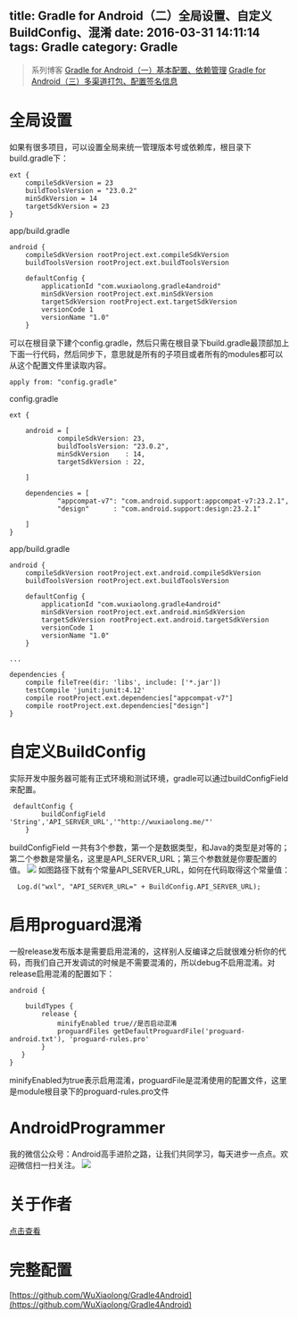 title: Gradle for Android（二）全局设置、自定义BuildConfig、混淆
date: 2016-03-31 14:11:14
tags: Gradle 
category: Gradle 
---
> 系列博客
> [Gradle for Android（一）基本配置、依赖管理](http://wuxiaolong.me/2016/03/30/gradle4android1/)
> [Gradle for Android（三）多渠道打包、配置签名信息](http://wuxiaolong.me/2016/04/01/gradle4android3/)

# 全局设置
如果有很多项目，可以设置全局来统一管理版本号或依赖库，根目录下build.gradle下：
```
ext {
    compileSdkVersion = 23
    buildToolsVersion = "23.0.2"
    minSdkVersion = 14
    targetSdkVersion = 23
}
```
<!--more-->

app/build.gradle
```
android {
    compileSdkVersion rootProject.ext.compileSdkVersion
    buildToolsVersion rootProject.ext.buildToolsVersion

    defaultConfig {
        applicationId "com.wuxiaolong.gradle4android"
        minSdkVersion rootProject.ext.minSdkVersion
        targetSdkVersion rootProject.ext.targetSdkVersion
        versionCode 1
        versionName "1.0"
    }
```
可以在根目录下建个config.gradle，然后只需在根目录下build.gradle最顶部加上下面一行代码，然后同步下，意思就是所有的子项目或者所有的modules都可以从这个配置文件里读取内容。
```
apply from: "config.gradle"
```
config.gradle
```
ext {

    android = [
            compileSdkVersion: 23,
            buildToolsVersion: "23.0.2",
            minSdkVersion    : 14,
            targetSdkVersion : 22,

    ]

    dependencies = [
            "appcompat-v7": "com.android.support:appcompat-v7:23.2.1",
            "design"      : "com.android.support:design:23.2.1"

    ]
}

```
app/build.gradle
```
android {
    compileSdkVersion rootProject.ext.android.compileSdkVersion
    buildToolsVersion rootProject.ext.buildToolsVersion

    defaultConfig {
        applicationId "com.wuxiaolong.gradle4android"
        minSdkVersion rootProject.ext.android.minSdkVersion
        targetSdkVersion rootProject.ext.android.targetSdkVersion
        versionCode 1
        versionName "1.0"
    }
  
...

dependencies {
    compile fileTree(dir: 'libs', include: ['*.jar'])
    testCompile 'junit:junit:4.12'
    compile rootProject.ext.dependencies["appcompat-v7"]
    compile rootProject.ext.dependencies["design"]
}
```


# 自定义BuildConfig
实际开发中服务器可能有正式环境和测试环境，gradle可以通过buildConfigField来配置。
```
 defaultConfig {
        buildConfigField 'String','API_SERVER_URL','"http://wuxiaolong.me/"'
    }
```
buildConfigField 一共有3个参数，第一个是数据类型，和Java的类型是对等的；第二个参数是常量名，这里是API_SERVER_URL；第三个参数就是你要配置的值。
![](http://7q5c2h.com1.z0.glb.clouddn.com/gradle4android2.png)
如图路径下就有个常量API_SERVER_URL，如何在代码取得这个常量值：
```
  Log.d("wxl", "API_SERVER_URL=" + BuildConfig.API_SERVER_URL);
```
# 启用proguard混淆
一般release发布版本是需要启用混淆的，这样别人反编译之后就很难分析你的代码，而我们自己开发调试的时候是不需要混淆的，所以debug不启用混淆。对release启用混淆的配置如下：
```
android {

    buildTypes {
        release {
            minifyEnabled true//是否启动混淆
            proguardFiles getDefaultProguardFile('proguard-android.txt'), 'proguard-rules.pro'
        }
   }
}
```
minifyEnabled为true表示启用混淆，proguardFile是混淆使用的配置文件，这里是module根目录下的proguard-rules.pro文件

# AndroidProgrammer
我的微信公众号：Android高手进阶之路，让我们共同学习，每天进步一点点。欢迎微信扫一扫关注。
![](http://7q5c2h.com1.z0.glb.clouddn.com/qrcode_AndroidProgrammer.jpg)

# 关于作者
[点击查看](http://wuxiaolong.me/about/)

# 完整配置
[https://github.com/WuXiaolong/Gradle4Android](https://github.com/WuXiaolong/Gradle4Android)


